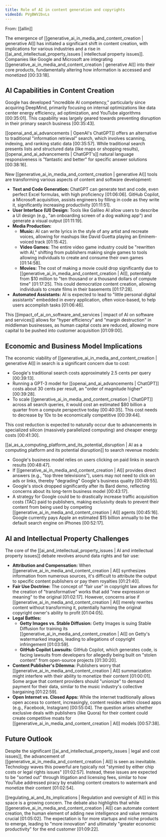 ```yaml
---
title: Role of AI in content generation and copyrights
videoId: PVgBWV2bvLs
---
```


From: [[allin]] <br/> 

The emergence of [[generative_ai_in_media_and_content_creation | generative AI]] has initiated a significant shift in content creation, with implications for various industries and a rise in [[ai_and_intellectual_property_issues | intellectual property issues]]. Companies like Google and Microsoft are integrating [[generative_ai_in_media_and_content_creation | generative AI]] into their core products, fundamentally altering how information is accessed and monetized <a class="yt-timestamp" data-t="00:33:18">[00:33:18]</a>.

## AI Capabilities in Content Creation

Google has developed "incredible AI competency," particularly since acquiring DeepMind, primarily focusing on internal optimizations like data center energy efficiency, ad optimization, and YouTube algorithms <a class="yt-timestamp" data-t="00:35:01">[00:35:01]</a>. This capability was largely geared towards preventing disruption in their primary search business <a class="yt-timestamp" data-t="00:35:43">[00:35:43]</a>.

[[openai_and_ai_advancements | OpenAI's ChatGPT]] offers an alternative to traditional "information retrieval" search, which involves scanning, indexing, and ranking static data <a class="yt-timestamp" data-t="00:35:57">[00:35:57]</a>. While traditional search presents lists and structured data (like maps or shopping results), [[openai_and_ai_advancements | ChatGPT's]] natural language responsiveness is "fantastic and better" for specific answer solutions <a class="yt-timestamp" data-t="00:38:16">[00:38:16]</a>.

New [[generative_ai_in_media_and_content_creation | generative AI]] tools are transforming various aspects of content and software development:
*   **Text and Code Generation:** ChatGPT can generate text and code, even perfect Excel formulas, with high proficiency <a class="yt-timestamp" data-t="01:06:06">[01:06:06]</a>. GitHub Copilot, a Microsoft acquisition, assists engineers by filling in code as they write it, significantly increasing productivity <a class="yt-timestamp" data-t="01:11:51">[01:11:51]</a>.
*   **User Interface (UI) Design:** Tools like Galileo AI allow users to describe a UI design (e.g., "an onboarding screen of a dog walking app") and generate a visual output <a class="yt-timestamp" data-t="01:11:19">[01:11:19]</a>.
*   **Media Production:**
    *   **Music:** AI can write lyrics in the style of any artist and recreate voices, allowing for mashups like David Guetta playing an Eminem-voiced track <a class="yt-timestamp" data-t="01:15:42">[01:15:42]</a>.
    *   **Video Games:** The entire video game industry could be "rewritten with AI," shifting from publishers making single games to tools allowing individuals to create and consume their own games <a class="yt-timestamp" data-t="01:14:58">[01:14:58]</a>.
    *   **Movies:** The cost of making a movie could drop significantly due to [[generative_ai_in_media_and_content_creation | AI]], potentially from $10 million to "ten thousand or a thousand dollars of compute time" <a class="yt-timestamp" data-t="01:17:25">[01:17:25]</a>. This could democratize content creation, allowing individuals to create films in their basements <a class="yt-timestamp" data-t="01:17:28">[01:17:28]</a>.
*   **Automated Assistants:** AI is expected to lead to "little personal digital assistants" embedded in every application, often voice-based, to help users accomplish tasks <a class="yt-timestamp" data-t="01:06:46">[01:06:46]</a>.

This [[impact_of_ai_on_software_and_services | impact of AI on software and services]] allows for "hyper efficiency" and "margin destruction" in middleman businesses, as human capital costs are reduced, allowing more capital to be pushed into customer acquisition <a class="yt-timestamp" data-t="01:09:00">[01:09:00]</a>.

## Economic and Business Model Implications

The economic viability of [[generative_ai_in_media_and_content_creation | generative AI]] in search is a significant concern due to cost:
*   Google's traditional search costs approximately 2.5 cents per query <a class="yt-timestamp" data-t="00:39:13">[00:39:13]</a>.
*   Running a GPT-3 model for [[openai_and_ai_advancements | ChatGPT]] costs about 30 cents per result, an "order of magnitude higher" <a class="yt-timestamp" data-t="00:39:28">[00:39:28]</a>.
*   To scale [[generative_ai_in_media_and_content_creation | ChatGPT]] across all search queries, it would cost an estimated $80 billion a quarter from a compute perspective today <a class="yt-timestamp" data-t="00:40:35">[00:40:35]</a>. This cost needs to decrease by 10x to be economically competitive <a class="yt-timestamp" data-t="00:39:44">[00:39:44]</a>.

This cost reduction is expected to naturally occur due to advancements in specialized silicon (massively parallelized computing) and cheaper energy costs <a class="yt-timestamp" data-t="00:41:30">[00:41:30]</a>.

[[ai_as_a_computing_platform_and_its_potential_disruption | AI as a computing platform and its potential disruption]] to search revenue models:
*   Google's business model relies on users clicking on paid links in search results <a class="yt-timestamp" data-t="00:48:47">[00:48:47]</a>.
*   If [[generative_ai_in_media_and_content_creation | AI]] provides direct answers (e.g., "top three televisions"), users may not need to click on ads or links, thereby "degrading" Google's business quality <a class="yt-timestamp" data-t="00:49:55">[00:49:55]</a>.
*   Google's stock dropped significantly after its Bard demo, reflecting concerns about its long-term business model <a class="yt-timestamp" data-t="00:43:17">[00:43:17]</a>.
*   A strategy for Google could be to drastically increase traffic acquisition costs (TAC) paid to publishers, making exclusivity deals to prevent their content from being used by competing [[generative_ai_in_media_and_content_creation | AI]] agents <a class="yt-timestamp" data-t="00:45:16">[00:45:16]</a>. Google currently pays Apple an estimated $15 billion annually to be the default search engine on iPhones <a class="yt-timestamp" data-t="00:52:17">[00:52:17]</a>.

## AI and Intellectual Property Challenges

The core of the [[ai_and_intellectual_property_issues | AI and intellectual property issues]] debate revolves around data rights and fair use:
*   **Attribution and Compensation:** When [[generative_ai_in_media_and_content_creation | AI]] synthesizes information from numerous sources, it's difficult to attribute the output to specific content publishers or pay them royalties <a class="yt-timestamp" data-t="01:21:40">[01:21:40]</a>.
*   **Fair Use Doctrine:** The concept of "fair use" in copyright law allows for the creation of "transformative" works that add "new expression or meaning" to the original <a class="yt-timestamp" data-t="01:02:17">[01:02:17]</a>. However, concerns arise if [[generative_ai_in_media_and_content_creation | AI]] merely rewrites content without transforming it, potentially harming the original copyright owner's ability to profit <a class="yt-timestamp" data-t="01:04:05">[01:04:05]</a>.
*   **Legal Battles:**
    *   **Getty Images vs. Stable Diffusion:** Getty Images is suing Stable Diffusion for training its [[generative_ai_in_media_and_content_creation | AI]] on Getty's watermarked images, leading to allegations of copyright infringement <a class="yt-timestamp" data-t="01:03:59">[01:03:59]</a>.
    *   **GitHub Copilot Lawsuits:** GitHub Copilot, which generates code, is facing lawsuits from developers for allegedly being built on "stolen content" from open-source projects <a class="yt-timestamp" data-t="01:30:20">[01:30:20]</a>.
*   **Content Publisher's Dilemma:** Publishers worry that [[generative_ai_in_media_and_content_creation | AI]] summarization might interfere with their ability to monetize their content <a class="yt-timestamp" data-t="01:00:01">[01:00:01]</a>. Some argue that content providers should "unionize" to demand payment for their data, similar to the music industry's collective bargaining <a class="yt-timestamp" data-t="01:22:59">[01:22:59]</a>.
*   **Open Internet vs. Closed Apps:** While the internet traditionally allows open access to content, increasingly, content resides within closed apps (e.g., Facebook, Instagram) <a class="yt-timestamp" data-t="00:55:04">[00:55:04]</a>. The question arises whether exclusive deals with publishers (like Quora) for their content could create competitive moats for [[generative_ai_in_media_and_content_creation | AI]] models <a class="yt-timestamp" data-t="00:57:38">[00:57:38]</a>.

## Future Outlook

Despite the significant [[ai_and_intellectual_property_issues | legal and cost issues]], the advancement of [[generative_ai_in_media_and_content_creation | AI]] is seen as inevitable. Technology waves this powerful are typically not "stymied by either chip costs or legal rights issues" <a class="yt-timestamp" data-t="01:02:57">[01:02:57]</a>. Instead, these issues are expected to be "sorted out" through litigation and licensing fees, similar to how YouTube addressed piracy by enabling content creators to watermark and monetize their content <a class="yt-timestamp" data-t="01:02:54">[01:02:54]</a>.

[[regulating_ai_and_its_implications | Regulation and oversight of AI]] in this space is a growing concern. The debate also highlights that while [[generative_ai_in_media_and_content_creation | AI]] can automate content creation, the human element of adding new intelligence and value remains crucial <a class="yt-timestamp" data-t="01:05:02">[01:05:02]</a>. The expectation is for more startups and niche products to emerge, leading to "more innovation" and ultimately "greater economic productivity" for the end customer <a class="yt-timestamp" data-t="01:09:22">[01:09:22]</a>.